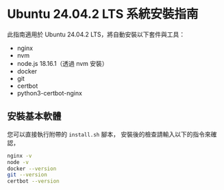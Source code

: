 # Ubuntu 24.04.2 LTS 系統安裝指南

此指南適用於 Ubuntu 24.04.2 LTS，將自動安裝以下套件與工具：

- nginx
- nvm
- node.js 18.16.1（透過 nvm 安裝）
- docker
- git
- certbot
- python3-certbot-nginx

## 安裝基本軟體

您可以直接執行附帶的 `install.sh` 腳本，
安裝後的檢查請輸入以下的指令來確認，

```bash
nginx -v
node -v
docker --version
git --version
certbot --version
```

